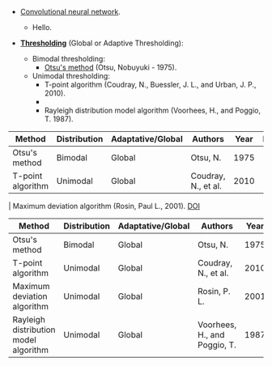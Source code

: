 * [Convolutional neural network](https://en.wikipedia.org/wiki/Convolutional_neural_network).
    - Hello.


* **[Thresholding](https://en.wikipedia.org/wiki/Thresholding_(image_processing))** (Global or Adaptive Thresholding):
    - Bimodal thresholding: 
        - [Otsu's method](https://en.wikipedia.org/wiki/Otsu%27s_method) (Otsu, Nobuyuki - 1975).
    - Unimodal thresholding: 
        - T-point algorithm (Coudray, N., Buessler, J. L., and Urban, J. P., 2010).
        - 
        - Rayleigh distribution model algorithm (Voorhees, H., and Poggio, T. 1987).

| Method            | Distribution | Adaptative/Global | Authors             | Year | DOI |
|-------------------|--------------|-------------------|---------------------|------|-----|
| Otsu's method     | Bimodal      | Global            | Otsu, N.            | 1975 |     |
| T-point algorithm | Unimodal     | Global            | Coudray, N., et al. | 2010 |     |

| Maximum deviation algorithm (Rosin, Paul L., 2001). [DOI](http://dx.doi.org/10.1016/S0031-3203(00)00136-9)

| Method                                | Distribution | Adaptative/Global | Authors                      | Year | DOI |
|---------------------------------------|--------------|-------------------|------------------------------|------|-----|
| Otsu's method                         | Bimodal      | Global            | Otsu, N.                     | 1975 |     |
| T-point algorithm                     | Unimodal     | Global            | Coudray, N., et al.          | 2010 |     |
| Maximum deviation algorithm           | Unimodal     | Global            | Rosin, P. L.                 | 2001 |     |
| Rayleigh distribution model algorithm | Unimodal     | Global            | Voorhees, H., and Poggio, T. | 1987 |     |
